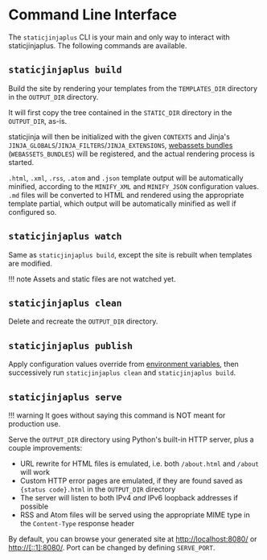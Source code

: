 # Command Line Interface

The `staticjinjaplus` CLI is your main and only way to interact with staticjinjaplus. The following commands are available.

## `staticjinjaplus build`

Build the site by rendering your templates from the `TEMPLATES_DIR` directory in the `OUTPUT_DIR` directory.

It will first copy the tree contained in the `STATIC_DIR` directory in the `OUTPUT_DIR`, as-is.

staticjinja will then be initialized with the given `CONTEXTS` and Jinja's `JINJA_GLOBALS`/`JINJA_FILTERS`/`JINJA_EXTENSIONS`,
[webassets bundles](https://webassets.readthedocs.io/en/latest/bundles.html) (`WEBASSETS_BUNDLES`) will be registered, and
the actual rendering process is started.

`.html`, `.xml`, `.rss`, `.atom` and `.json` template output will be automatically minified, according to the `MINIFY_XML`
and `MINIFY_JSON` configuration values. `.md` files will be converted to HTML and rendered using the appropriate template
partial, which output will be automatically minified as well if configured so.

## `staticjinjaplus watch`

Same as `staticjinjaplus build`, except the site is rebuilt when templates are modified.

!!! note
    Assets and static files are not watched yet.

## `staticjinjaplus clean`

Delete and recreate the `OUTPUT_DIR` directory.

## `staticjinjaplus publish`

Apply configuration values override from [environment variables](configuration.md#environment-variables), then successively
run `staticjinjaplus clean` and `staticjinjaplus build`.

## `staticjinjaplus serve`

!!! warning
    It goes without saying this command is NOT meant for production use.

Serve the `OUTPUT_DIR` directory using Python's built-in HTTP server, plus a couple improvements:

  - URL rewrite for HTML files is emulated, i.e. both `/about.html` and `/about` will work
  - Custom HTTP error pages are emulated, if they are found saved as `{status code}.html` in the `OUTPUT_DIR` directory
  - The server will listen to both IPv4 *and* IPv6 loopback addresses if possible
  - RSS and Atom files will be served using the appropriate MIME type in the `Content-Type` response header

By default, you can browse your generated site at [http://localhost:8080/](http://localhost:8080/) or [http://[::1]:8080/](http://[::1]:8080/).
Port can be changed by defining `SERVE_PORT`.
